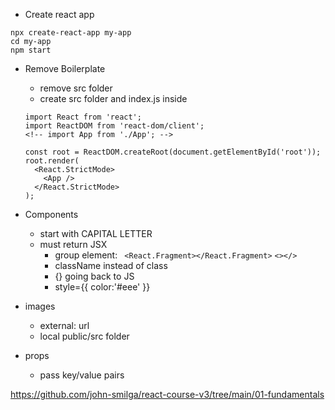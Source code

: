 - Create react app

```
npx create-react-app my-app
cd my-app
npm start
```

- Remove Boilerplate

  - remove src folder
  - create src folder and index.js inside

  ```JS
  import React from 'react';
  import ReactDOM from 'react-dom/client';
  <!-- import App from './App'; -->

  const root = ReactDOM.createRoot(document.getElementById('root'));
  root.render(
    <React.StrictMode>
      <App />
    </React.StrictMode>
  );
  ```

- Components

  - start with CAPITAL LETTER
  - must return JSX
    - group element: ` <React.Fragment></React.Fragment>`
      `<></> `
    - className instead of class
    - {} going back to JS
    - style={{ color:'#eee' }}

- images

  - external: url
  - local public/src folder

- props
  - pass key/value pairs

https://github.com/john-smilga/react-course-v3/tree/main/01-fundamentals
